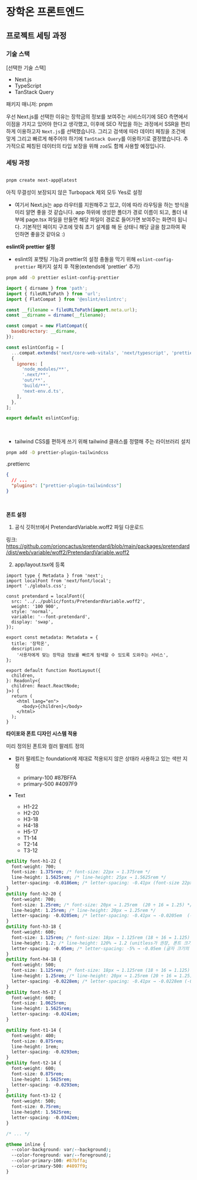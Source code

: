 # 장학온 프론트엔드

## 프로젝트 세팅 과정

### 기술 스택

[선택한 기술 스택]

- Next.js
- TypeScript
- TanStack Query

패키지 매니저: pnpm

우선 Next.js를 선택한 이유는 장학금의 정보를 보여주는 서비스이기에 SEO 측면에서 이점을 가지고 있어야 한다고 생각했고, 이후에 SEO 작업을 하는 과정에서 SSR을 편리하게 이용하고자 `Next.js`를 선택했습니다. 그리고 검색에 따라 데이터 페칭을 조건에 맞게 그리고 빠르게 해주어야 하기에 `TanStack Query`를 이용하기로 결정했습니다. 추가적으로 페칭된 데이터의 타입 보장을 위해 `zod`도 함께 사용할 예정입니다.

### 세팅 과정

```bash

pnpm create next-app@latest

```

아직 무결성이 보장되지 않은 Turbopack 제외 모두 Yes로 설정

- 여기서 Next.js는 app 라우터를 지원해주고 있고, 이에 따라 라우팅을 하는 방식을 미리 알면 좋을 것 같습니다. app 하위에 생성한 폴더가 경로 이름이 되고, 폴더 내부에 page.tsx 파일을 만들면 해당 파일이 경로로 들어가면 보여주는 화면이 됩니다. 기본적인 페이지 구조에 맞춰 초기 설계를 해 둔 상태니 해당 글을 참고하여 확인하면 좋을것 같아요 :)

**eslint와 prettier 설정**

- eslint의 포맷팅 기능과 prettier의 설정 충돌을 막기 위해 `eslint-config-prettier` 패키지 설치 후 적용(extends에 'prettier' 추가)

```bash
pnpm add -D prettier eslint-config-prettier
```

```js
import { dirname } from 'path';
import { fileURLToPath } from 'url';
import { FlatCompat } from '@eslint/eslintrc';

const __filename = fileURLToPath(import.meta.url);
const __dirname = dirname(__filename);

const compat = new FlatCompat({
  baseDirectory: __dirname,
});

const eslintConfig = [
  ...compat.extends('next/core-web-vitals', 'next/typescript', 'prettier'),
  {
    ignores: [
      'node_modules/**',
      '.next/**',
      'out/**',
      'build/**',
      'next-env.d.ts',
    ],
  },
];

export default eslintConfig;
```

<br />

- tailwind CSS를 편하게 쓰기 위해 tailwind 클래스를 정렬해 주는 라이브러리 설치

```zsh
pnpm add -D prettier-plugin-tailwindcss
```

.prettierrc

```json
{
  // ...
  "plugins": ["prettier-plugin-tailwindcss"]
}
```

<br />

**폰트 설정**

1. 공식 깃허브에서 PretendardVariable.woff2 파일 다운로드

링크: https://github.com/orioncactus/pretendard/blob/main/packages/pretendard/dist/web/variable/woff2/PretendardVariable.woff2

2. app/layout.tsx에 등록

```tsx
import type { Metadata } from 'next';
import localFont from 'next/font/local';
import './globals.css';

const pretendard = localFont({
  src: '../../public/fonts/PretendardVariable.woff2',
  weight: '100 900',
  style: 'normal',
  variable: '--font-pretendard',
  display: 'swap',
});

export const metadata: Metadata = {
  title: '장학온',
  description:
    '사용자에게 맞는 장학금 정보를 빠르게 탐색할 수 있도록 도와주는 서비스',
};

export default function RootLayout({
  children,
}: Readonly<{
  children: React.ReactNode;
}>) {
  return (
    <html lang="en">
      <body>{children}</body>
    </html>
  );
}
```

**타이포와 폰트 디자인 시스템 적용**

미리 정의된 폰트와 컬러 팔레트 정의

- 컬러 팔레트는 foundation에 제대로 적용되지 않은 상태라 사용하고 있는 색만 지정
  - primary-100 #87BFFA
  - primary-500 #4097F9

- Text
  - H1-22
  - H2-20
  - H3-18
  - H4-18
  - H5-17
  - T1-14
  - T2-14
  - T3-12

```css
@utility font-h1-22 {
  font-weight: 700;
  font-size: 1.375rem; /* font-size: 22px → 1.375rem */
  line-height: 1.5625rem; /* line-height: 25px → 1.5625rem */
  letter-spacing: -0.0186em; /* letter-spacing: -0.41px (font-size 22px 기준) → -0.0186em */
}
@utility font-h2-20 {
  font-weight: 700;
  font-size: 1.25rem; /* font-size: 20px → 1.25rem  (20 ÷ 16 = 1.25) */
  line-height: 1.25rem; /* line-height: 20px → 1.25rem */
  letter-spacing: -0.0205em; /* letter-spacing: -0.41px → -0.0205em  (-0.41 ÷ 20 ≈ -0.0205) */
}
@utility font-h3-18 {
  font-weight: 600;
  font-size: 1.125rem; /* font-size: 18px → 1.125rem (18 ÷ 16 = 1.125) */
  line-height: 1.2; /* line-height: 120% → 1.2 (unitless가 권장, 폰트 크기 기준 비율) */
  letter-spacing: -0.05em; /* letter-spacing: -5% → -0.05em (글자 크기의 -5%) */
}
@utility font-h4-18 {
  font-weight: 500;
  font-size: 1.125rem; /* font-size: 18px → 1.125rem (18 ÷ 16 = 1.125) */
  line-height: 1.25rem; /* line-height: 20px → 1.25rem (20 ÷ 16 = 1.25) */
  letter-spacing: -0.0228em; /* letter-spacing: -0.41px → -0.0228em (-0.41 ÷ 18 ≈ -0.0228) */
}
@utility font-h5-17 {
  font-weight: 600;
  font-size: 1.0625rem;
  line-height: 1.5625rem;
  letter-spacing: -0.0241em;
}

@utility font-t1-14 {
  font-weight: 400;
  font-size: 0.875rem;
  line-height: 1rem;
  letter-spacing: -0.0293em;
}
@utility font-t2-14 {
  font-weight: 600;
  font-size: 0.875rem;
  line-height: 1.5625rem;
  letter-spacing: -0.0293em;
}
@utility font-t3-12 {
  font-weight: 500;
  font-size: 0.75rem;
  line-height: 1.5625rem;
  letter-spacing: -0.0342em;
}

/* ... */

@theme inline {
  --color-background: var(--background);
  --color-foreground: var(--foreground);
  --color-primary-100: #87bffa;
  --color-primary-500: #4097f9;
}
```
